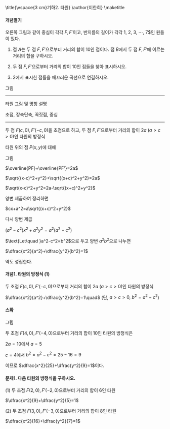 \title{\vspace{3 cm}기하2. 타원}
\author{이한희}
\maketitle

#### 개념열기

오른쪽 그림과 같이 중심이 각각 $F, F'$이고, 반지름의 길이가 각각 1, 2, 3, $\cdots$, 7$인 원들이 있다. 

1. 점 $A$는 두 점 $F, F'$으로부터 거리의 합이 10인 점이다. 점 $B$에서 두 점 $F, F'$에 이르는 거리의 합을 구하시오.

2. 두 점 $F, F'$으로부터 거리의 합이 10인 점들을 찾아 표시하시오.

3. 2에서 표시한 점들을 매끄러운 곡선으로 연결하시오.

그림

---

타원 그림 및 명칭 설명

초점, 장축단축, 꼭짓점, 중심

---

두 점 $F(c, 0), F'(-c, 0)$을 초점으로 하고, 두 점 $F, F'$으로부터 거리의 합이 $2a\ (a>c>0)$인 타원의 방정식

타원 위의 점 $P(x, y)$에 대해

그림

$\overline{PF}+\overline{PF'}=2a$

$\sqrt{(x-c)^2+y^2}+\sqrt{(x+c)^2+y^2}=2a$

$\sqrt(x-c)^2+y^2=2a-\sqrt{(x+c)^2+y^2}$

양변 제곱하여 정리하면

$cx+a^2=a\sqrt{(x+c)^2+y^2}$

다시 양변 제곱

$(a^2-c^2)x^2+a^2y^2=a^2(a^2-c^2)$

$\text{Let\quad }a^2-c^2=b^2$으로 두고 양변 $a^2 b^2$으로 나누면

$\dfrac{x^2}{a^2}+\dfrac{y^2}{b^2}=1$

역도 성립한다.

#### 개념1. 타원의 방정식 (1)

두 초점 $F(c, 0), F'(-c, 0)$으로부터 거리의 합이 $2a\ (a>c>0)$인 타원의 방정식

$\dfrac{x^2}{a^2}+\dfrac{y^2}{b^2}=1\quad$ (단, $a>c>0,\ b^2=a^2-c^2$)

#### 스확

그림

두 초점 $F(4, 0), F'(-4, 0)$으로부터 거리의 합이 10인 타원의 방정식은 

$2a=10$에서 $a=5$

$c=4$에서 $b^2=a^2-c^2=25-16=9$

이므로 $\dfrac{x^2}{25}+\dfrac{y^2}{9}=1$이다.

#### 문제1. 다음 타원의 방정식을 구하시오.

(1) 두 초점 $F(2, 0), F'(-2, 0)$으로부터 거리의 합이 6인 타원

$\dfrac{x^2}{9}+\dfrac{y^2}{5}=1$

(2) 두 초점 $F(3, 0), F'(-3, 0)$으로부터 거리의 합이 8인 타원

$\dfrac{x^2}{16}+\dfrac{y^2}{7}=1$